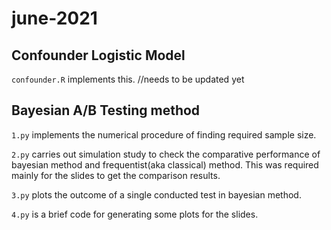 # june-2021

## Confounder Logistic Model
`confounder.R` implements this. //needs to be updated yet

## Bayesian A/B Testing method
`1.py` implements the numerical procedure of finding required sample size.
  
`2.py` carries out simulation study to check the comparative performance of bayesian method and frequentist(aka classical) method. This was required mainly for the slides to get the comparison results.

`3.py` plots the outcome of a single conducted test in bayesian method.

`4.py` is a brief code for generating some plots for the slides.
